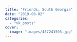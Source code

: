 ```yaml
---
title: "Friends, South Georgia"
date: "2019-08-02"
categories: 
  - "vk_posts"
cover:
  image: "images/457241595.jpg"
---
```



